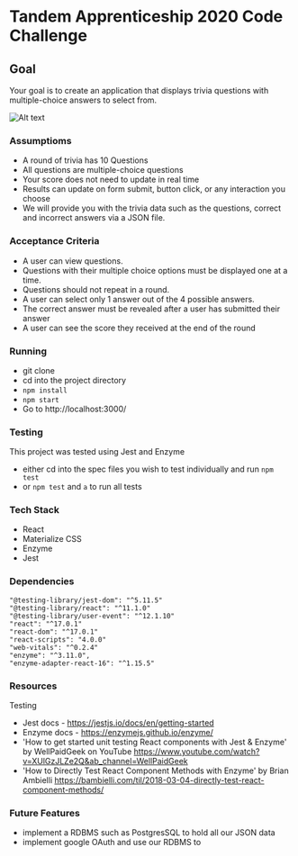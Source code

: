 # Tandem Apprenticeship 2020 Code Challenge
## Goal

Your goal is to create an application that displays trivia questions with multiple-choice answers to select from.

![Alt text](/background.png "preview")

### Assumptioms

- A round of trivia has 10 Questions
- All questions are multiple-choice questions
- Your score does not need to update in real time
- Results can update on form submit, button click, or any interaction you choose
- We will provide you with the trivia data such as the questions, correct and incorrect answers via a JSON file.

### Acceptance Criteria

- A user can view questions.
- Questions with their multiple choice options must be displayed one at a time.
- Questions should not repeat in a round.
- A user can select only 1 answer out of the 4 possible answers.
- The correct answer must be revealed after a user has submitted their answer
- A user can see the score they received at the end of the round

### Running

- git clone
- cd into the project directory
- ```npm install```
- ```npm start```
- Go to http://localhost:3000/

### Testing

This project was tested using Jest and Enzyme
- either cd into the spec files you wish to test individually and run ```npm test```
- or ```npm test``` and ```a``` to run all tests

### Tech Stack

- React
- Materialize CSS
- Enzyme
- Jest

### Dependencies

```
"@testing-library/jest-dom": "^5.11.5"
"@testing-library/react": "^11.1.0"
"@testing-library/user-event": "^12.1.10"
"react": "^17.0.1"
"react-dom": "^17.0.1"
"react-scripts": "4.0.0"
"web-vitals": "^0.2.4"
"enzyme": "^3.11.0",
"enzyme-adapter-react-16": "^1.15.5"
```

### Resources

Testing
- Jest docs - https://jestjs.io/docs/en/getting-started
- Enzyme docs - https://enzymejs.github.io/enzyme/
- 'How to get started unit testing React components with Jest & Enzyme' by
WellPaidGeek on YouTube https://www.youtube.com/watch?v=XUlGzJLZe2Q&ab_channel=WellPaidGeek
- 'How to Directly Test React Component Methods with Enzyme' by Brian Ambielli https://bambielli.com/til/2018-03-04-directly-test-react-component-methods/

### Future Features

- implement a RDBMS such as PostgresSQL to hold all our JSON data
- implement google OAuth and use our RDBMS to
